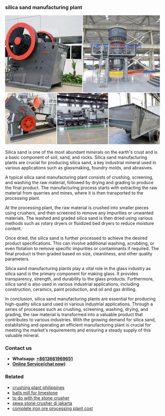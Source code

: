 <h3>silica sand manufacturing plant</h3><img src='1706773651.jpg' alt=''><p>Silica sand is one of the most abundant minerals on the earth's crust and is a basic component of soil, sand, and rocks. Silica sand manufacturing plants are crucial for producing silica sand, a key industrial mineral used in various applications such as glassmaking, foundry molds, and abrasives.</p><p>A typical silica sand manufacturing plant consists of crushing, screening, and washing the raw material, followed by drying and grading to produce the final product. The manufacturing process starts with extracting the raw material from quarries and mines, where it is then transported to the processing plant.</p><p>At the processing plant, the raw material is crushed into smaller pieces using crushers, and then screened to remove any impurities or unwanted materials. The washed and graded silica sand is then dried using various methods such as rotary dryers or fluidized bed dryers to reduce moisture content.</p><p>Once dried, the silica sand is further processed to achieve the desired product specifications. This can involve additional washing, scrubbing, or even flotation to remove specific impurities or contaminants if required. The final product is then graded based on size, cleanliness, and other quality parameters.</p><p>Silica sand manufacturing plants play a vital role in the glass industry as silica sand is the primary component for making glass. It provides transparency, strength, and durability to the glass products. Furthermore, silica sand is also used in various industrial applications, including construction, ceramics, paint production, and oil and gas drilling.</p><p>In conclusion, silica sand manufacturing plants are essential for producing high-quality silica sand used in various industrial applications. Through a series of processes such as crushing, screening, washing, drying, and grading, the raw material is transformed into a valuable product that contributes to various industries. With the growing demand for silica sand, establishing and operating an efficient manufacturing plant is crucial for meeting the market's requirements and ensuring a steady supply of this valuable mineral.</p><h3>Contact us</h3><ul><li><strong>Whatsapp:&nbsp;<a href="https://wa.me/8613661969651">+8613661969651</a></strong></li><li><a href="https://swt.shibang-china.com/?git&amp;zhl&amp;silica sand manufacturing plant"><strong>Online Service(chat now)</strong></a></li></ul><h3>Related</h3><ul><li><a href='crushing plant philippines.md'>crushing plant philippines</a></li><li><a href='balls mill for limestone.md'>balls mill for limestone</a></li><li><a href='to do with the stone crusher.md'>to do with the stone crusher</a></li><li><a href='sewa stone crusher di jakarta.md'>sewa stone crusher di jakarta</a></li><li><a href='complete iron ore processing plant cost.md'>complete iron ore processing plant cost</a></li></ul>